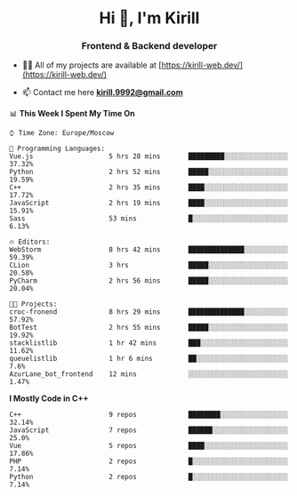 <h1 align="center">Hi 👋, I'm Kirill</h1>
<h3 align="center">Frontend & Backend developer</h3>

- 👨‍💻 All of my projects are available at [https://kirill-web.dev/](https://kirill-web.dev/)

- 📫 Contact me here **kirill.9992@gmail.com**











<!--START_SECTION:waka-->
📊 **This Week I Spent My Time On** 

```text
⌚︎ Time Zone: Europe/Moscow

💬 Programming Languages: 
Vue.js                   5 hrs 28 mins       █████████░░░░░░░░░░░░░░░░   37.32% 
Python                   2 hrs 52 mins       █████░░░░░░░░░░░░░░░░░░░░   19.59% 
C++                      2 hrs 35 mins       ████░░░░░░░░░░░░░░░░░░░░░   17.72% 
JavaScript               2 hrs 19 mins       ████░░░░░░░░░░░░░░░░░░░░░   15.91% 
Sass                     53 mins             █░░░░░░░░░░░░░░░░░░░░░░░░   6.13%

🔥 Editors: 
WebStorm                 8 hrs 42 mins       ██████████████░░░░░░░░░░░   59.39% 
CLion                    3 hrs               █████░░░░░░░░░░░░░░░░░░░░   20.58% 
PyCharm                  2 hrs 56 mins       █████░░░░░░░░░░░░░░░░░░░░   20.04%

🐱‍💻 Projects: 
croc-fronend             8 hrs 29 mins       ██████████████░░░░░░░░░░░   57.92% 
BotTest                  2 hrs 55 mins       █████░░░░░░░░░░░░░░░░░░░░   19.92% 
stacklistlib             1 hr 42 mins        ███░░░░░░░░░░░░░░░░░░░░░░   11.62% 
queuelistlib             1 hr 6 mins         ██░░░░░░░░░░░░░░░░░░░░░░░   7.6% 
AzurLane_bot_frontend    12 mins             ░░░░░░░░░░░░░░░░░░░░░░░░░   1.47%

```

**I Mostly Code in C++** 

```text
C++                      9 repos             ████████░░░░░░░░░░░░░░░░░   32.14% 
JavaScript               7 repos             ██████░░░░░░░░░░░░░░░░░░░   25.0% 
Vue                      5 repos             ████░░░░░░░░░░░░░░░░░░░░░   17.86% 
PHP                      2 repos             █░░░░░░░░░░░░░░░░░░░░░░░░   7.14% 
Python                   2 repos             █░░░░░░░░░░░░░░░░░░░░░░░░   7.14%

```



<!--END_SECTION:waka-->
